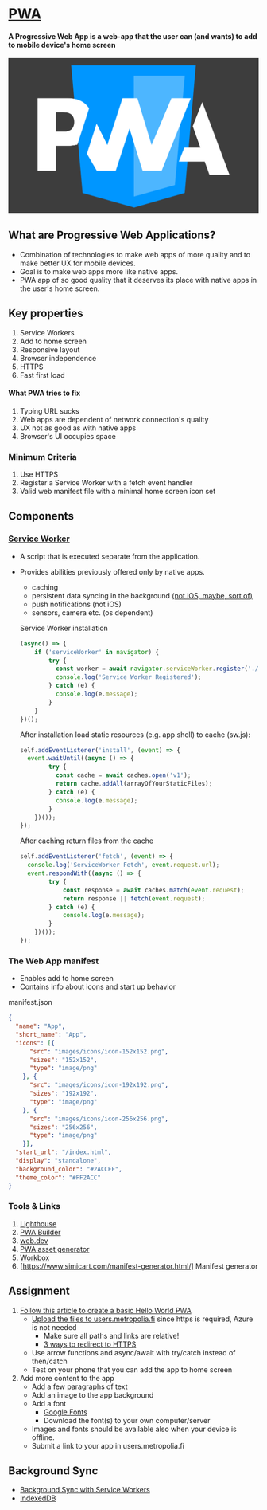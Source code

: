 # [PWA](https://developer.mozilla.org/en-US/docs/Web/Progressive_web_apps)
#### A Progressive Web App is a web-app that the user can (and wants) to add to mobile device's home screen
![PWA](images/pwa.png)

## What are Progressive Web Applications?
* Combination of technologies to make web apps of more quality and to make better UX for mobile devices.
* Goal is to make web apps more like native apps.
* PWA app of so good quality that it deserves its place with native apps in the user's home screen.

## Key properties
1. Service Workers
2. Add to home screen
3. Responsive layout
4. Browser independence
5. HTTPS
6. Fast first load

#### What PWA tries to fix
1. Typing URL sucks
2. Web apps are dependent of network connection's quality
3. UX not as good as with native apps
4. Browser's UI occupies space

### Minimum Criteria
1. Use HTTPS
2. Register a Service Worker with a fetch event handler
3. Valid web manifest file with a minimal home screen icon set

## Components

### [Service Worker](https://developer.mozilla.org/en-US/docs/Web/API/Service_Worker_API)
* A script that is executed separate from the application.
* Provides abilities previously offered only by native apps.
  * caching
  * persistent data syncing in the background [(not iOS, maybe, sort of)](https://medium.com/@firt/iphone-11-ipados-and-ios-13-for-pwas-and-web-development-5d5d9071cc49)
  * push notifications (not iOS)
  * sensors, camera etc. (os dependent)
  
  Service Worker installation
  ```javascript
  (async() => {
      if ('serviceWorker' in navigator) {
          try {
            const worker = await navigator.serviceWorker.register('./sw.js');
            console.log('Service Worker Registered');
          } catch (e) {
            console.log(e.message);
          }
      }
  })();
  ```
  
  After installation load static resources (e.g. app shell) to cache (sw.js):
  ```javascript
  self.addEventListener('install', (event) => {
    event.waitUntil((async () => {
          try {
            const cache = await caches.open('v1');
            return cache.addAll(arrayOfYourStaticFiles);
          } catch (e) {
            console.log(e.message);
          }
      })());
  });
  ```
  After caching return files from the cache
  ```javascript
  self.addEventListener('fetch', (event) => {
    console.log('ServiceWorker Fetch', event.request.url);
    event.respondWith((async () => {
          try {
              const response = await caches.match(event.request);
              return response || fetch(event.request);
          } catch (e) {
              console.log(e.message);
          }
      })());
  });
  ``` 
 
### The Web App manifest
* Enables add to home screen
* Contains info about icons and start up behavior

manifest.json
```json
{
  "name": "App",
  "short_name": "App",
  "icons": [{
      "src": "images/icons/icon-152x152.png",
      "sizes": "152x152",
      "type": "image/png"
    }, {
      "src": "images/icons/icon-192x192.png",
      "sizes": "192x192",
      "type": "image/png"
    }, {
      "src": "images/icons/icon-256x256.png",
      "sizes": "256x256",
      "type": "image/png"
    }],
  "start_url": "/index.html",
  "display": "standalone",
  "background_color": "#2ACCFF",
  "theme_color": "#FF2ACC"
}
```

### Tools & Links
1. [Lighthouse](https://developers.google.com/web/tools/lighthouse/)
2. [PWA Builder](https://www.pwabuilder.com/)
3. [web.dev](https://web.dev/progressive-web-apps/)
4. [PWA asset generator](https://www.npmjs.com/package/pwa-asset-generator)
5. [Workbox](https://developer.chrome.com/docs/workbox/)
6. [https://www.simicart.com/manifest-generator.html/] Manifest generator

## Assignment
1. [Follow this article to create a basic Hello World PWA](https://medium.com/james-johnson/a-simple-progressive-web-app-tutorial-f9708e5f2605)
   * [Upload the files to users.metropolia.fi](https://www.youtube.com/watch?v=CDXEu4piXRA&list=PLKenVLUxjmH-y89AiiI2xcXDy5QG83D4K&index=7&ab_channel=IlkkaKylm%C3%A4niemi-Metropolia) since https is required, Azure is not needed
     * Make sure all paths and links are relative!
     * [3 ways to redirect to HTTPS](https://www.eukhost.com/kb/3-simple-ways-to-redirect-a-website-from-http-to-https/)
   * Use arrow functions and async/await with try/catch instead of then/catch
   * Test on your phone that you can add the app to home screen
2. Add more content to the app
   * Add a few paragraphs of text
   * Add an image to the app background
   * Add a font
      * [Google Fonts](https://fonts.google.com/)
      * Download the font(s) to your own computer/server
   * Images and fonts should be available also when your device is offline.
   * Submit a link to your app in users.metropolia.fi
   
   
## Background Sync
* [Background Sync with Service Workers](https://davidwalsh.name/background-sync)
* [IndexedDB](https://developer.mozilla.org/en-US/docs/Web/API/IndexedDB_API/Using_IndexedDB)
